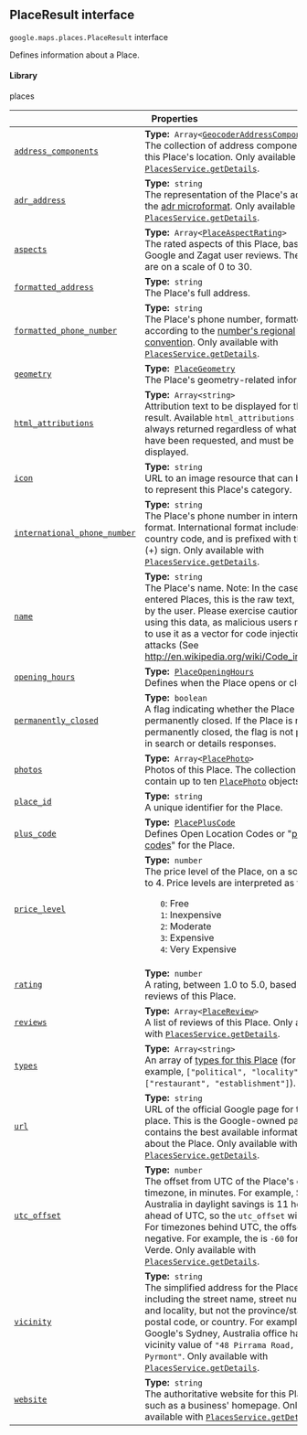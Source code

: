 
<h2 id="PlaceResult">PlaceResult interface</h2>
<p>
<code><span itemprop="path">google.maps.places</span>.<span itemprop="name">PlaceResult</span></code>
interface
</p>
<p>Defines information about a Place.</p>
<h4>Library</h4>
<p>places</p>
<div class="devsite-table-wrapper"><table class="properties responsive" summary="interface PlaceResult - Properties">
<thead>
<tr><th colspan="2">Properties</th>
</tr></thead>
<tbody>
<tr id="PlaceResult.address_components">
<td itemprop="property"><code><a class="secret-link" href="#PlaceResult.address_components"><span>address_components</span></a></code></td>
<td><div><strong>Type:</strong>&nbsp; <code>Array&lt;<a href="GeocoderAddressComponent.md">GeocoderAddressComponent</a>&gt;</code></div>
<div class="desc">The collection of address components for this Place's location. Only available with <code><a href="https://developers.google.com/maps/documentation/javascript/reference/places-service#PlacesService.getDetails">PlacesService.getDetails</a></code>.</div></td>
</tr>
<tr id="PlaceResult.adr_address">
<td itemprop="property"><code><a class="secret-link" href="#PlaceResult.adr_address"><span>adr_address</span></a></code></td>
<td><div><strong>Type:</strong>&nbsp; <code>string</code></div>
<div class="desc">The representation of the Place's address in the <a href="http://microformats.org/wiki/adr">adr microformat</a>. Only available with <code><a href="https://developers.google.com/maps/documentation/javascript/reference/places-service#PlacesService.getDetails">PlacesService.getDetails</a></code>.</div></td>
</tr>
<tr id="PlaceResult.aspects">
<td itemprop="property"><code><a class="secret-link" href="#PlaceResult.aspects"><span>aspects</span></a></code></td>
<td><div><strong>Type:</strong>&nbsp; <code>Array&lt;<a href="PlaceAspectRating.md">PlaceAspectRating</a>&gt;</code></div>
<div class="desc">The rated aspects of this Place, based on Google and Zagat user reviews. The ratings are on a scale of 0 to 30.</div></td>
</tr>
<tr id="PlaceResult.formatted_address">
<td itemprop="property"><code><a class="secret-link" href="#PlaceResult.formatted_address"><span>formatted_address</span></a></code></td>
<td><div><strong>Type:</strong>&nbsp; <code>string</code></div>
<div class="desc">The Place's full address.</div></td>
</tr>
<tr id="PlaceResult.formatted_phone_number">
<td itemprop="property"><code><a class="secret-link" href="#PlaceResult.formatted_phone_number"><span>formatted_phone_number</span></a></code></td>
<td><div><strong>Type:</strong>&nbsp; <code>string</code></div>
<div class="desc">The Place's phone number, formatted according to the <a href="http://en.wikipedia.org/wiki/Local_conventions_for_writing_telephone_numbers"> number's regional convention</a>. Only available with <code><a href="https://developers.google.com/maps/documentation/javascript/reference/places-service#PlacesService.getDetails">PlacesService.getDetails</a></code>.</div></td>
</tr>
<tr id="PlaceResult.geometry">
<td itemprop="property"><code><a class="secret-link" href="#PlaceResult.geometry"><span>geometry</span></a></code></td>
<td><div><strong>Type:</strong>&nbsp; <code><a href="PlaceGeometry.md">PlaceGeometry</a></code></div>
<div class="desc">The Place's geometry-related information.</div></td>
</tr>
<tr id="PlaceResult.html_attributions">
<td itemprop="property"><code><a class="secret-link" href="#PlaceResult.html_attributions"><span>html_attributions</span></a></code></td>
<td><div><strong>Type:</strong>&nbsp; <code>Array&lt;string&gt;</code></div>
<div class="desc">Attribution text to be displayed for this Place result. Available <code>html_attributions</code> are always returned regardless of what <code>fields</code> have been requested, and must be displayed.</div></td>
</tr>
<tr id="PlaceResult.icon">
<td itemprop="property"><code><a class="secret-link" href="#PlaceResult.icon"><span>icon</span></a></code></td>
<td><div><strong>Type:</strong>&nbsp; <code>string</code></div>
<div class="desc">URL to an image resource that can be used to represent this Place's category.</div></td>
</tr>
<tr id="PlaceResult.international_phone_number">
<td itemprop="property"><code><a class="secret-link" href="#PlaceResult.international_phone_number"><span>international_phone_number</span></a></code></td>
<td><div><strong>Type:</strong>&nbsp; <code>string</code></div>
<div class="desc">The Place's phone number in international format. International format includes the country code, and is prefixed with the plus (+) sign. Only available with <code><a href="https://developers.google.com/maps/documentation/javascript/reference/places-service#PlacesService.getDetails">PlacesService.getDetails</a></code>.</div></td>
</tr>
<tr id="PlaceResult.name">
<td itemprop="property"><code><a class="secret-link" href="#PlaceResult.name"><span>name</span></a></code></td>
<td><div><strong>Type:</strong>&nbsp; <code>string</code></div>
<div class="desc">The Place's name. Note: In the case of user entered Places, this is the raw text, as typed by the user. Please exercise caution when using this data, as malicious users may try to use it as a vector for code injection attacks (See <a href="http://en.wikipedia.org/wiki/Code_injection"> http://en.wikipedia.org/wiki/Code_injection</a>).</div></td>
</tr>
<tr id="PlaceResult.opening_hours">
<td itemprop="property"><code><a class="secret-link" href="#PlaceResult.opening_hours"><span>opening_hours</span></a></code></td>
<td><div><strong>Type:</strong>&nbsp; <code><a href="PlaceOpeningHours.md">PlaceOpeningHours</a></code></div>
<div class="desc">Defines when the Place opens or closes.</div></td>
</tr>
<tr id="PlaceResult.permanently_closed">
<td itemprop="property"><code><a class="secret-link" href="#PlaceResult.permanently_closed"><span>permanently_closed</span></a></code></td>
<td><div><strong>Type:</strong>&nbsp; <code>boolean</code></div>
<div class="desc">A flag indicating whether the Place is permanently closed. If the Place is not permanently closed, the flag is not present in search or details responses.</div></td>
</tr>
<tr id="PlaceResult.photos">
<td itemprop="property"><code><a class="secret-link" href="#PlaceResult.photos"><span>photos</span></a></code></td>
<td><div><strong>Type:</strong>&nbsp; <code>Array&lt;<a href="PlacePhoto.md">PlacePhoto</a>&gt;</code></div>
<div class="desc">Photos of this Place. The collection will contain up to ten <code><a href="PlacePhoto.md">PlacePhoto</a></code> objects.</div></td>
</tr>
<tr id="PlaceResult.place_id">
<td itemprop="property"><code><a class="secret-link" href="#PlaceResult.place_id"><span>place_id</span></a></code></td>
<td><div><strong>Type:</strong>&nbsp; <code>string</code></div>
<div class="desc">A unique identifier for the Place.</div></td>
</tr>
<tr id="PlaceResult.plus_code">
<td itemprop="property"><code><a class="secret-link" href="#PlaceResult.plus_code"><span>plus_code</span></a></code></td>
<td><div><strong>Type:</strong>&nbsp; <code><a href="PlacePlusCode.md">PlacePlusCode</a></code></div>
<div class="desc">Defines Open Location Codes or "<a href="https://plus.codes/">plus codes</a>" for the Place.</div></td>
</tr>
<tr id="PlaceResult.price_level">
<td itemprop="property"><code><a class="secret-link" href="#PlaceResult.price_level"><span>price_level</span></a></code></td>
<td><div><strong>Type:</strong>&nbsp; <code>number</code></div>
<div class="desc">The price level of the Place, on a scale of 0 to 4. Price levels are interpreted as follows: <ul style="list-style-type: none;"> <li><code>0</code>: Free </li><li><code>1</code>: Inexpensive </li><li><code>2</code>: Moderate </li><li><code>3</code>: Expensive </li><li><code>4</code>: Very Expensive </li></ul></div></td>
</tr>
<tr id="PlaceResult.rating">
<td itemprop="property"><code><a class="secret-link" href="#PlaceResult.rating"><span>rating</span></a></code></td>
<td><div><strong>Type:</strong>&nbsp; <code>number</code></div>
<div class="desc">A rating, between 1.0 to 5.0, based on user reviews of this Place.</div></td>
</tr>
<tr id="PlaceResult.reviews">
<td itemprop="property"><code><a class="secret-link" href="#PlaceResult.reviews"><span>reviews</span></a></code></td>
<td><div><strong>Type:</strong>&nbsp; <code>Array&lt;<a href="PlaceReview.md">PlaceReview</a>&gt;</code></div>
<div class="desc">A list of reviews of this Place. Only available with <code><a href="https://developers.google.com/maps/documentation/javascript/reference/places-service#PlacesService.getDetails">PlacesService.getDetails</a></code>.</div></td>
</tr>
<tr id="PlaceResult.types">
<td itemprop="property"><code><a class="secret-link" href="#PlaceResult.types"><span>types</span></a></code></td>
<td><div><strong>Type:</strong>&nbsp; <code>Array&lt;string&gt;</code></div>
<div class="desc">An array of <a href="https://developers.google.com/places/supported_types">types for this Place</a> (for example, <code>["political", "locality"]</code> or <code>["restaurant", "establishment"]</code>).</div></td>
</tr>
<tr id="PlaceResult.url">
<td itemprop="property"><code><a class="secret-link" href="#PlaceResult.url"><span>url</span></a></code></td>
<td><div><strong>Type:</strong>&nbsp; <code>string</code></div>
<div class="desc">URL of the official Google page for this place. This is the Google-owned page that contains the best available information about the Place. Only available with <code><a href="https://developers.google.com/maps/documentation/javascript/reference/places-service#PlacesService.getDetails">PlacesService.getDetails</a></code>.</div></td>
</tr>
<tr id="PlaceResult.utc_offset">
<td itemprop="property"><code><a class="secret-link" href="#PlaceResult.utc_offset"><span>utc_offset</span></a></code></td>
<td><div><strong>Type:</strong>&nbsp; <code>number</code></div>
<div class="desc">The offset from UTC of the Place's current timezone, in minutes. For example, Sydney, Australia in daylight savings is 11 hours ahead of UTC, so the <code>utc_offset</code> will be <code>660</code>. For timezones behind UTC, the offset is negative. For example, the  is <code>-60</code> for Cape Verde. Only available with <code><a href="https://developers.google.com/maps/documentation/javascript/reference/places-service#PlacesService.getDetails">PlacesService.getDetails</a></code>.</div></td>
</tr>
<tr id="PlaceResult.vicinity">
<td itemprop="property"><code><a class="secret-link" href="#PlaceResult.vicinity"><span>vicinity</span></a></code></td>
<td><div><strong>Type:</strong>&nbsp; <code>string</code></div>
<div class="desc">The simplified address for the Place, including the street name, street number, and locality, but not the province/state, postal code, or country. For example, Google's Sydney, Australia office has a vicinity value of <code>"48 Pirrama Road, Pyrmont"</code>. Only available with <code><a href="https://developers.google.com/maps/documentation/javascript/reference/places-service#PlacesService.getDetails">PlacesService.getDetails</a></code>.</div></td>
</tr>
<tr id="PlaceResult.website">
<td itemprop="property"><code><a class="secret-link" href="#PlaceResult.website"><span>website</span></a></code></td>
<td><div><strong>Type:</strong>&nbsp; <code>string</code></div>
<div class="desc">The authoritative website for this Place, such as a business' homepage. Only available with <code><a href="https://developers.google.com/maps/documentation/javascript/reference/places-service#PlacesService.getDetails">PlacesService.getDetails</a></code>.</div></td>
</tr>
</tbody>
</table></div>
